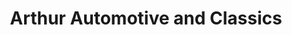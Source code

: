 ---
title: "Arthur Automotive and Classics"
url: /liberty-hill/arthur-automotive-and-classics/
shop: Autowerkstatt
---